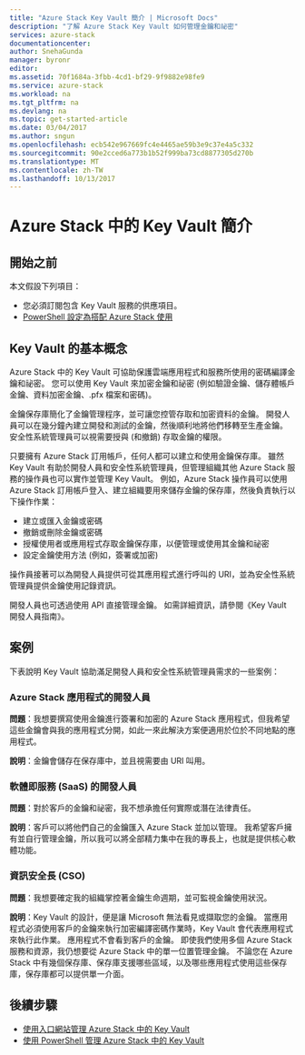 ```yaml
---
title: "Azure Stack Key Vault 簡介 | Microsoft Docs"
description: "了解 Azure Stack Key Vault 如何管理金鑰和祕密"
services: azure-stack
documentationcenter: 
author: SnehaGunda
manager: byronr
editor: 
ms.assetid: 70f1684a-3fbb-4cd1-bf29-9f9882e98fe9
ms.service: azure-stack
ms.workload: na
ms.tgt_pltfrm: na
ms.devlang: na
ms.topic: get-started-article
ms.date: 03/04/2017
ms.author: sngun
ms.openlocfilehash: ecb542e967669fc4e4465ae59b3e9c37e4a5c332
ms.sourcegitcommit: 90e2cced6a773b1b52f999ba73cd8877305d270b
ms.translationtype: MT
ms.contentlocale: zh-TW
ms.lasthandoff: 10/13/2017
---
```

# <a name="introduction-to-key-vault-in-azure-stack"></a>Azure Stack 中的 Key Vault 簡介

## <a name="before-you-start"></a>開始之前
本文假設下列項目：

* 您必須訂閱包含 Key Vault 服務的供應項目。  
* [PowerShell 設定為搭配 Azure Stack 使用](azure-stack-powershell-configure-user.md) 
 
## <a name="key-vault-basics"></a>Key Vault 的基本概念
Azure Stack 中的 Key Vault 可協助保護雲端應用程式和服務所使用的密碼編譯金鑰和祕密。 您可以使用 Key Vault 來加密金鑰和祕密 (例如驗證金鑰、儲存體帳戶金鑰、資料加密金鑰、.pfx 檔案和密碼)。

金鑰保存庫簡化了金鑰管理程序，並可讓您控管存取和加密資料的金鑰。 開發人員可以在幾分鐘內建立開發和測試的金鑰，然後順利地將他們移轉至生產金鑰。 安全性系統管理員可以視需要授與 (和撤銷) 存取金鑰的權限。

只要擁有 Azure Stack 訂用帳戶，任何人都可以建立和使用金鑰保存庫。 雖然 Key Vault 有助於開發人員和安全性系統管理員，但管理組織其他 Azure Stack 服務的操作員也可以實作並管理 Key Vault。 例如，Azure Stack 操作員可以使用 Azure Stack 訂用帳戶登入、建立組織要用來儲存金鑰的保存庫，然後負責執行以下操作作業：

* 建立或匯入金鑰或密碼
* 撤銷或刪除金鑰或密碼
* 授權使用者或應用程式存取金鑰保存庫，以便管理或使用其金鑰和祕密
* 設定金鑰使用方法 (例如，簽署或加密)

操作員接著可以為開發人員提供可從其應用程式進行呼叫的 URI，並為安全性系統管理員提供金鑰使用記錄資訊。

開發人員也可透過使用 API 直接管理金鑰。 如需詳細資訊，請參閱《Key Vault 開發人員指南》。

## <a name="scenarios"></a>案例
下表說明 Key Vault 協助滿足開發人員和安全性系統管理員需求的一些案例：

### <a name="developer-for-an-azure-stack-application"></a>Azure Stack 應用程式的開發人員
**問題**：我想要撰寫使用金鑰進行簽署和加密的 Azure Stack 應用程式，但我希望這些金鑰會與我的應用程式分開，如此一來此解決方案便適用於位於不同地點的應用程式。

**說明**：金鑰會儲存在保存庫中，並且視需要由 URI 叫用。

### <a name="developer-for-software-as-a-service-saas"></a>軟體即服務 (SaaS) 的開發人員
**問題**：對於客戶的金鑰和祕密，我不想承擔任何實際或潛在法律責任。

**說明**：客戶可以將他們自己的金鑰匯入 Azure Stack 並加以管理。 我希望客戶擁有並自行管理金鑰，所以我可以將全部精力集中在我的專長上，也就是提供核心軟體功能。

### <a name="chief-security-officer-cso"></a>資訊安全長 (CSO)
**問題**：我想要確定我的組織掌控著金鑰生命週期，並可監視金鑰使用狀況。

**說明**：Key Vault 的設計，便是讓 Microsoft 無法看見或擷取您的金鑰。  當應用程式必須使用客戶的金鑰來執行加密編譯密碼作業時，Key Vault 會代表應用程式來執行此作業。 應用程式不會看到客戶的金鑰。  即使我們使用多個 Azure Stack 服務和資源，我仍想要從 Azure Stack 中的單一位置管理金鑰。 不論您在 Azure Stack 中有幾個保存庫、保存庫支援哪些區域，以及哪些應用程式使用這些保存庫，保存庫都可以提供單一介面。

## <a name="next-steps"></a>後續步驟

* [使用入口網站管理 Azure Stack 中的 Key Vault](azure-stack-kv-manage-portal.md)  
* [使用 PowerShell 管理 Azure Stack 中的 Key Vault](azure-stack-kv-manage-powershell.md)
